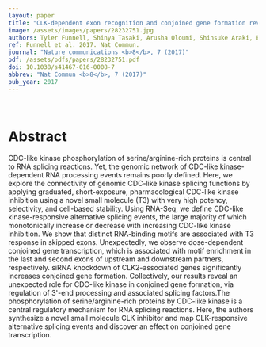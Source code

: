 ```yaml
---
layout: paper
title: "CLK-dependent exon recognition and conjoined gene formation revealed with a novel small molecule inhibitor."
image: /assets/images/papers/28232751.jpg
authors: Tyler Funnell, Shinya Tasaki, Arusha Oloumi, Shinsuke Araki, Esther Kong, Damian Yap, Yusuke Nakayama, Christopher S Hughes, S-W Grace Cheng, Hirokazu Tozaki, Misa Iwatani, Satoshi Sasaki, Tomohiro Ohashi, Tohru Miyazaki, Nao Morishita, Daisuke Morishita, Mari Ogasawara-Shimizu, Momoko Ohori, Shoichi Nakao, Masatoshi Karashima, Masaya Sano, Aiko Murai, Toshiyuki Nomura, Noriko Uchiyama, Tomohiro Kawamoto, Ryujiro Hara, Osamu Nakanishi, Karey Shumansky, Jamie Rosner, Adrian Wan, Steven McKinney, Gregg B Morin, Atsushi Nakanishi, Sohrab Shah, Hiroyoshi Toyoshiba, Samuel Aparicio
ref: Funnell et al. 2017. Nat Commun.
journal: "Nature communications <b>8</b>, 7 (2017)"
pdf: /assets/pdfs/papers/28232751.pdf
doi: 10.1038/s41467-016-0008-7
abbrev: "Nat Commun <b>8</b>, 7 (2017)"
pub_year: 2017
---
```


<br />
<div data-badge-popover="right" data-badge-type="donut" data-pmid="28232751" data-hide-no-mentions="true" class="altmetric-embed"></div>

# Abstract

CDC-like kinase phosphorylation of serine/arginine-rich proteins is central to RNA splicing reactions. Yet, the genomic network of CDC-like kinase-dependent RNA processing events remains poorly defined. Here, we explore the connectivity of genomic CDC-like kinase splicing functions by applying graduated, short-exposure, pharmacological CDC-like kinase inhibition using a novel small molecule (T3) with very high potency, selectivity, and cell-based stability. Using RNA-Seq, we define CDC-like kinase-responsive alternative splicing events, the large majority of which monotonically increase or decrease with increasing CDC-like kinase inhibition. We show that distinct RNA-binding motifs are associated with T3 response in skipped exons. Unexpectedly, we observe dose-dependent conjoined gene transcription, which is associated with motif enrichment in the last and second exons of upstream and downstream partners, respectively. siRNA knockdown of CLK2-associated genes significantly increases conjoined gene formation. Collectively, our results reveal an unexpected role for CDC-like kinase in conjoined gene formation, via regulation of 3'-end processing and associated splicing factors.The phosphorylation of serine/arginine-rich proteins by CDC-like kinase is a central regulatory mechanism for RNA splicing reactions. Here, the authors synthesize a novel small molecule CLK inhibitor and map CLK-responsive alternative splicing events and discover an effect on conjoined gene transcription.

